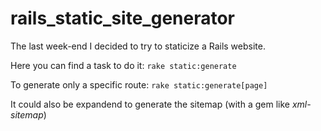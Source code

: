 # rails_static_site_generator

The last week-end I decided to try to staticize a Rails website.

Here you can find a task to do it: `rake static:generate`

To generate only a specific route: `rake static:generate[page]`

It could also be expandend to generate the sitemap (with a gem like *xml-sitemap*)
